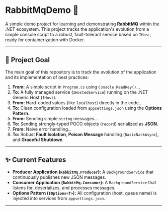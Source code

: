 # RabbitMqDemo 🐇

A simple demo project for learning and demonstrating **RabbitMQ** within the .NET ecosystem. This project tracks the application's evolution from a simple console script to a robust, fault-tolerant service based on `IHost`, ready for containerization with Docker.

---

## 🎯 Project Goal

The main goal of this repository is to track the evolution of the application and its implementation of best practices:
1.  **From:** A simple script in `Program.cs` using `Console.ReadKey()`...
2.  **To:** A fully managed service (`IHostedService`) running on the .NET Generic Host (`IHost`).
3.  **From:** Hard-coded values (like `localhost`) directly in the code...
4.  **To:** Clean configuration loaded from `appsettings.json` using the **Options Pattern**.
5.  **From:** Sending simple `string` messages...
6.  **To:** Sending strongly-typed POCO objects (`record`) serialized as **JSON**.
7.  **From:** Naive error handling...
8.  **To:** Robust **Fault Isolation**, **Poison Message** handling (`BasicNackAsync`), and **Graceful Shutdown**.

---

## ✨ Current Features

* **Producer Application (`RabbitMq.Producer`):** A `BackgroundService` that continuously publishes new JSON messages.
* **Consumer Application (`RabbitMq.Consumer`):** A `BackgroundService` that listens for, deserializes, and processes messages.
* **Options Pattern (`IOptions<T>`):** All configuration (host, queue name) is injected into services from `appsettings.json`.
* **
